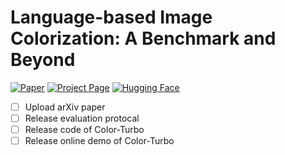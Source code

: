 # Language-based Image Colorization: A Benchmark and Beyond

[![Paper](https://img.shields.io/badge/arXiv-Paper-b31b1b?logo=arxiv&logoColor=b31b1b)](https://github.com/lyf1212/Color-Turbo)
[![Project Page](https://img.shields.io/badge/Project-Website-5B7493?logo=googlechrome&logoColor=5B7493)](https://github.com/lyf1212/Color-Turbo)
[![Hugging Face](https://img.shields.io/badge/%F0%9F%A4%97%20Demo-%20Hugging%20Face-ED7D31)](https://github.com/lyf1212/Color-Turbo)

- [ ] Upload arXiv paper
- [ ] Release evaluation protocal 
- [ ] Release code of Color-Turbo
- [ ] Release online demo of Color-Turbo
